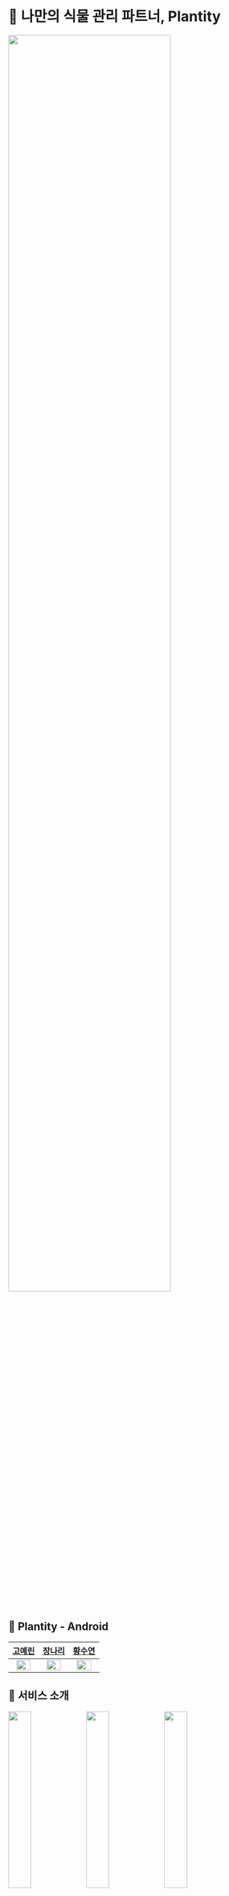 # 🌿 나만의 식물 관리 파트너, Plantity
<img width="80%" src="https://user-images.githubusercontent.com/81567790/208971246-a535615d-2d0e-4c0a-9e34-0565860369b6.png"/>

## 💚 Plantity - Android
|[고예린](https://github.com/rlarkawk194)|[장나리](https://github.com/skfl0282)|[황수연](https://github.com/syhwang1231)|
|:--:|:--:|:--:|
|<img width="80%" src="https://user-images.githubusercontent.com/81567790/208972737-bf05434b-c581-4a7a-ae52-c819193cbebf.png"/>|<img width="80%" src="https://user-images.githubusercontent.com/81567790/208973125-ba1c1352-5f34-40b4-9138-73427be1f0cb.png"/>|<img width="80%" src="https://user-images.githubusercontent.com/81567790/208973261-301508f6-2ffa-49bb-b172-9fdfff8fac3c.png"/>|

## 🌿 서비스 소개
<img width="30%" src="https://user-images.githubusercontent.com/81567790/208975837-fb722df1-f9d9-4149-8ca6-8abde6197fe2.png"/> <img width="30%" src="https://user-images.githubusercontent.com/81567790/208974657-18790f27-c909-41a0-824d-4b420a8c8238.png"/> <img width="30%" src="https://user-images.githubusercontent.com/81567790/208975028-ca5e4d8a-5605-4ae0-8e9f-b0c0ca2969e5.png"/> 
<img width="30%" src="https://user-images.githubusercontent.com/81567790/208975083-01f250cd-adb7-4d0b-a8fb-902c8ceaa524.png"/> <img width="30%" src="https://user-images.githubusercontent.com/81567790/208975635-7788647c-2ee6-4a18-9b86-5ab459b7dd52.png"/> <img width="30%" src="https://user-images.githubusercontent.com/81567790/208975682-2714149b-5686-4452-bb50-31f3ced5ff03.png"/> 
<img width="30%" src="https://user-images.githubusercontent.com/81567790/208974618-122ac730-cda4-4e28-9158-812d041d6576.png"/>

## ⚙️ Stack
<img src="https://img.shields.io/badge/Kotlin-7F52FF?style=for-the-badge&logo=Kotlin&logoColor=white"/> <img src="https://img.shields.io/badge/Android-Studio-3DDC84?style=for-the-badge&logo=Android-Studio&logoColor=white"/>

```implementation 'androidx.cardview:cardview:1.0.0'
    implementation 'androidx.viewpager2:viewpager2:1.0.0'

    // Retrofit
    implementation 'com.squareup.retrofit2:retrofit:2.9.0'
    implementation 'com.squareup.retrofit2:converter-gson:2.6.0'

    // material calendar
    implementation 'com.github.prolificinteractive:material-calendarview:2.0.0'
    implementation 'com.jakewharton.threetenabp:threetenabp:1.2.0'

    //glide
    implementation 'com.github.bumptech.glide:glide:4.9.0'
    annotationProcessor 'com.github.bumptech.glide:compiler:4.9.0'

    // kakao login
    implementation "com.kakao.sdk:v2-user:2.11.0"
```
